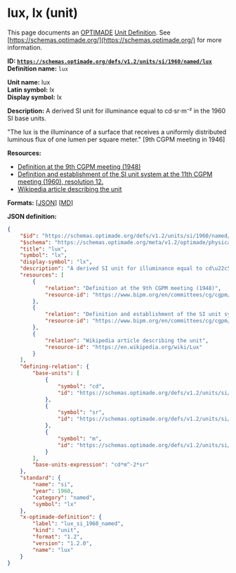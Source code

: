 # lux, lx (unit)

This page documents an [OPTIMADE](https://www.optimade.org/) [Unit Definition](https://schemas.optimade.org/#definitions). See [https://schemas.optimade.org/](https://schemas.optimade.org/) for more information.

**ID: [`https://schemas.optimade.org/defs/v1.2/units/si/1960/named/lux`](https://schemas.optimade.org/defs/v1.2/units/si/1960/named/lux.md)**  
**Definition name:** `lux`

**Unit name:** lux  
**Latin symbol:** lx  
**Display symbol:** lx  
  
**Description:** A derived SI unit for illuminance equal to cd⋅sr⋅m⁻² in the 1960 SI base units.

"The lux is the illuminance of a surface that receives a uniformly distributed luminous flux of one lumen per square meter." [9th CGPM meeting in 1946]

**Resources:**

- [Definition at the 9th CGPM meeting (1948)](https://www.bipm.org/en/committees/cg/cgpm/9-1948)
- [Definition and establishment of the SI unit system at the 11th CGPM meeting (1960), resolution 12.](https://www.bipm.org/en/committees/cg/cgpm/11-1960/resolution-12)
- [Wikipedia article describing the unit](https://en.wikipedia.org/wiki/Lux)


**Formats:** [[JSON](lux.json)] [[MD](lux.md)]

**JSON definition:**

``` json
{
    "$id": "https://schemas.optimade.org/defs/v1.2/units/si/1960/named/lux",
    "$schema": "https://schemas.optimade.org/meta/v1.2/optimade/physical_unit_definition.json",
    "title": "lux",
    "symbol": "lx",
    "display-symbol": "lx",
    "description": "A derived SI unit for illuminance equal to cd\u22c5sr\u22c5m\u207b\u00b2 in the 1960 SI base units.\n\n\"The lux is the illuminance of a surface that receives a uniformly distributed luminous flux of one lumen per square meter.\" [9th CGPM meeting in 1946]",
    "resources": [
        {
            "relation": "Definition at the 9th CGPM meeting (1948)",
            "resource-id": "https://www.bipm.org/en/committees/cg/cgpm/9-1948"
        },
        {
            "relation": "Definition and establishment of the SI unit system at the 11th CGPM meeting (1960), resolution 12.",
            "resource-id": "https://www.bipm.org/en/committees/cg/cgpm/11-1960/resolution-12"
        },
        {
            "relation": "Wikipedia article describing the unit",
            "resource-id": "https://en.wikipedia.org/wiki/Lux"
        }
    ],
    "defining-relation": {
        "base-units": [
            {
                "symbol": "cd",
                "id": "https://schemas.optimade.org/defs/v1.2/units/si/1960/base/candela"
            },
            {
                "symbol": "sr",
                "id": "https://schemas.optimade.org/defs/v1.2/units/si/1960/supplementary/steradian"
            },
            {
                "symbol": "m",
                "id": "https://schemas.optimade.org/defs/v1.2/units/si/1960/base/metre"
            }
        ],
        "base-units-expression": "cd*m^-2*sr"
    },
    "standard": {
        "name": "si",
        "year": 1960,
        "category": "named",
        "symbol": "lx"
    },
    "x-optimade-definition": {
        "label": "lux_si_1960_named",
        "kind": "unit",
        "format": "1.2",
        "version": "1.2.0",
        "name": "lux"
    }
}
```